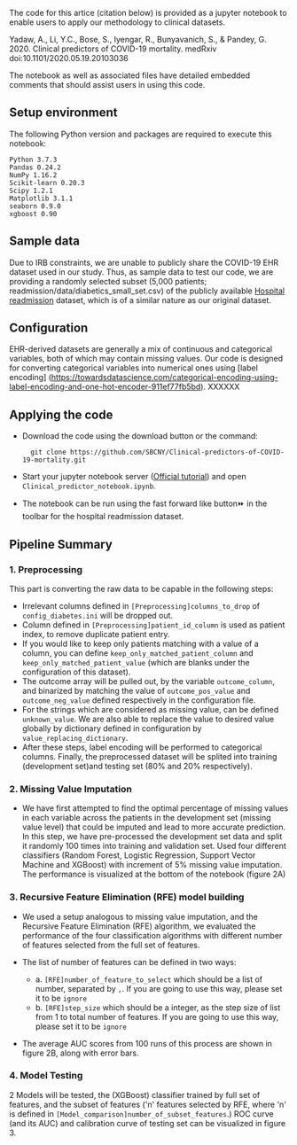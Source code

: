 The code for this artice (citation below) is provided as a jupyter notebook to enable users to apply our methodology to clinical datasets.

Yadaw, A., Li, Y.C., Bose, S., Iyengar, R., Bunyavanich, S., & Pandey, G. 2020. Clinical predictors of COVID-19 mortality. medRxiv doi:10.1101/2020.05.19.20103036

The notebook as well as associated files have detailed embedded comments that should assist users in using this code.
    
## Setup environment
The following Python version and packages are required to execute this notebook:

	Python 3.7.3
	Pandas 0.24.2
	NumPy 1.16.2
	Scikit-learn 0.20.3
	Scipy 1.2.1
	Matplotlib 3.1.1
	seaborn 0.9.0
	xgboost 0.90
          
	  
## Sample data
Due to IRB constraints, we are unable to publicly share the COVID-19 EHR dataset used in our study. Thus, as sample data to test our code, we are providing a randomly selected subset (5,000 patients; readmission/data/diabetics_small_set.csv) of the publicly available [Hospital readmission](https://archive.ics.uci.edu/ml/datasets/diabetes+130-us+hospitals+for+years+1999-2008) dataset, which is of a similar nature as our original dataset.

## Configuration

<!--To analyze your own data with this pipeline, a few variables have to be configured in `config_diabetes.ini`, (or your own configuration file, by editing the 1st line: `config_fn = 'config_diabetes.ini'` of the code cell under `Define filename of configuration and read configuration`).-->

EHR-derived datasets are generally a mix of continuous and categorical variables, both of which may contain missing values. Our code is designed for converting categorical variables into numerical ones using [label encoding] (https://towardsdatascience.com/categorical-encoding-using-label-encoding-and-one-hot-encoder-911ef77fb5bd). XXXXXX

## Applying the code
* Download the code using the download button or the command:
		
		git clone https://github.com/SBCNY/Clinical-predictors-of-COVID-19-mortality.git

* Start your jupyter notebook server ([Official tutorial](https://jupyter-notebook.readthedocs.io/en/stable/notebook.html#starting-the-notebook-server)) and open `Clinical_predictor_notebook.ipynb`.


* The notebook can be run using the fast forward like button⏩  in the toolbar for the hospital readmission dataset.


## Pipeline Summary
### 1. Preprocessing
This part is converting the raw data to be capable in the following steps:
* Irrelevant columns defined in `[Preprocessing]columns_to_drop` of `config_diabetes.ini` will be dropped out. 
* Column defined in `[Preprocessing]patient_id_column` is used as patient index, to remove duplicate patient entry. 
* If you would like to keep only patients matching with a value of a column, you can define `keep_only_matched_patient_column` and `keep_only_matched_patient_value` (which are blanks under the configuration of this dataset). 
* The outcome array will be pulled out, by the variable `outcome_column`, and binarized by matching the value of `outcome_pos_value` and `outcome_neg_value`  defined respectively in the configuration file. 
* For the strings which are considered as missing value, can be defined `unknown_value`. We are also able to replace the value to desired value globally by dictionary defined in configuration by `value_replacing_dictionary`.
 * After these steps, label encoding will be performed to categorical columns. Finally, the preprocessed dataset will be splited into training (development set)and testing set (80% and 20% respectively). 

### 2. Missing Value Imputation

* We have first attempted to find the optimal percentage of missing values in each variable across the patients in the development set (missing value level) that could be imputed and lead to more accurate prediction. In this step, we have pre-processed the development set data and split it randomly 100 times into training and validation set. Used four different classifiers (Random Forest, Logistic Regression, Support Vector Machine and XGBoost) with increment of 5% missing value imputation. The performance is visualized at the bottom of the notebook (figure 2A)
 
### 3. Recursive Feature Elimination (RFE) model building 

* We used a setup analogous to missing value imputation, and the Recursive Feature Elimination (RFE) algorithm, we evaluated the performance of the four classification algorithms with different number of features selected from the full set of features. 

* The list of number of features can be defined in two ways: 
  * a. `[RFE]number_of_feature_to_select` which should be a list of number, separated by `,`. If you are going to use this way, please set it to be `ignore`
  * b. `[RFE]step_size` which should be a integer, as the step size of list from 1 to total number of features. If you are going to use this way, please set it to be `ignore`

* The average AUC scores from 100 runs of this process are shown in figure 2B, along with error bars. 
 
### 4. Model Testing
2 Models will be tested, the (XGBoost) classifier trained by full set of features, and the subset of features ('n' features selected by RFE, where 'n' is defined in `[Model_comparison]number_of_subset_features`.) ROC curve (and its AUC) and calibration curve of testing set can be visualized in figure 3.
    
